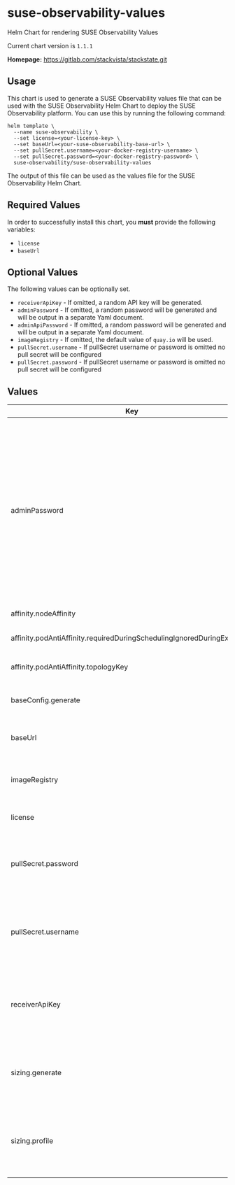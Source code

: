 # suse-observability-values

Helm Chart for rendering SUSE Observability Values

Current chart version is `1.1.1`

**Homepage:** <https://gitlab.com/stackvista/stackstate.git>

## Usage

This chart is used to generate a SUSE Observability values file that can be used with the SUSE Observability Helm Chart to deploy the SUSE Observability platform.
You can use this by running the following command:

```shell
helm template \
  --name suse-observability \
  --set license=<your-license-key> \
  --set baseUrl=<your-suse-observability-base-url> \
  --set pullSecret.username=<your-docker-registry-username> \
  --set pullSecret.password=<your-docker-registry-password> \
  suse-observability/suse-observability-values
```

The output of this file can be used as the values file for the SUSE Observability Helm Chart.

## Required Values

In order to successfully install this chart, you **must** provide the following variables:
* `license`
* `baseUrl`

## Optional Values

The following values can be optionally set.

* `receiverApiKey` - If omitted, a random API key will be generated.
* `adminPassword` - If omitted, a random password will be generated and will be output in a separate Yaml document.
* `adminApiPassword` - If omitted, a random password will be generated and will be output in a separate Yaml document.
* `imageRegistry` - If omitted, the default value of `quay.io` will be used.
* `pullSecret.username` - If pullSecret username or password is omitted no pull secret will be configured
* `pullSecret.password` - If pullSecret username or password is omitted no pull secret will be configured

## Values

| Key | Type | Default | Description |
|-----|------|---------|-------------|
| adminPassword | string | `""` | The password for the default 'admin' user used for authenticating with the SUSE Observability UI. If not provided a random password is generated.  If the password is not a bcrypt hash, but provided in plaintext, the value will be bcrypt hashed in the output. |
| affinity.nodeAffinity | string | `nil` | Node Affinity settings |
| affinity.podAntiAffinity.requiredDuringSchedulingIgnoredDuringExecution | bool | `true` | Enable required pod anti-affinity |
| affinity.podAntiAffinity.topologyKey | string | `"kubernetes.io/hostname"` | Topology key for pod anti-affinity |
| baseConfig.generate | bool | `true` | If we want to generate the base configuration |
| baseUrl | string | `""` | The base URL of the SUSE Observability instance. |
| imageRegistry | string | `"registry.rancher.com"` | The registry to pull the SUSE Observability images from. |
| license | string | `nil` | The SUSE Observability license key. |
| pullSecret.password | string | `nil` | The password used for pulling all SUSE Observability images from the registry. |
| pullSecret.username | string | `nil` | The username used for pulling all SUSE Observability images from the registry. |
| receiverApiKey | string | `""` | The SUSE Observability Receiver API Key, used for sending telemetry data to the server. |
| sizing.generate | bool | `true` | If we want to generate the sizing values that match the amount of nodes we are monitoring |
| sizing.profile | string | `""` | Profile. OneOf 10-nonha, 20-nonha, 50-nonha, 100-nonha, 150-ha, 250-ha, 500-ha |
